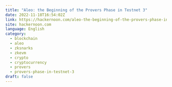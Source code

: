 ```yaml
---
title: "Aleo: the Beginning of the Provers Phase in Testnet 3"
date: 2022-11-18T16:54:02Z
link: https://hackernoon.com/aleo-the-beginning-of-the-provers-phase-in-testnet-3?source=rss&utm_medium=RSS&utm_source=news.12bit.vn
site: hackernoon.com
language: English
category:
  - blockchain
  - aleo
  - zksnarks
  - zkevm
  - crypto
  - cryptocurrency
  - provers
  - provers-phase-in-testnet-3
draft: false
---
```

